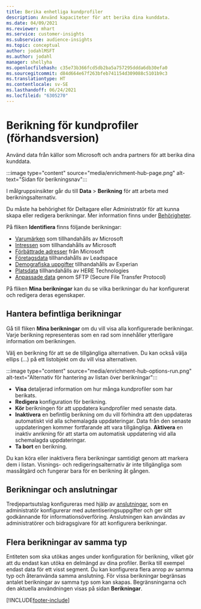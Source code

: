 ```yaml
---
title: Berika enhetliga kundprofiler
description: Använd kapaciteter för att berika dina kunddata.
ms.date: 04/09/2021
ms.reviewer: mhart
ms.service: customer-insights
ms.subservice: audience-insights
ms.topic: conceptual
author: jodahlMSFT
ms.author: jodahl
manager: shellyha
ms.openlocfilehash: c35e73b366fcd5db2ba5a757295ddda6db30efa0
ms.sourcegitcommit: d84d664e67f263bfeb741154d309088c5101b9c3
ms.translationtype: HT
ms.contentlocale: sv-SE
ms.lasthandoff: 06/24/2021
ms.locfileid: "6305270"
---
```

# <a name="enrichment-for-customer-profiles-preview"></a>Berikning för kundprofiler (förhandsversion)

Använd data från källor som Microsoft och andra partners för att berika dina kunddata.

:::image type="content" source="media/enrichment-hub-page.png" alt-text="Sidan för berikningsnav":::

I målgruppsinsikter går du till **Data** > **Berikning** för att arbeta med berikningsalternativ.  

Du måste ha behörighet för Deltagare eller Administratör för att kunna skapa eller redigera berikningar. Mer information finns under [Behörigheter](permissions.md).

På fliken **Identifiera** finns följande berikningar:

- [Varumärken](enrichment-microsoft.md) som tillhandahålls av Microsoft
- [Intressen](enrichment-microsoft.md) som tillhandahålls av Microsoft
- [Förbättrade adresser](enrichment-enhanced-addresses.md) från Microsoft
- [Företagsdata](enrichment-leadspace.md) tillhandahålls av Leadspace
- [Demografiska uppgifter](enrichment-experian.md) tillhandahålls av Experian
- [Platsdata](enrichment-here.md) tillhandahålls av HERE Technologies
- [Anpassade data](enrichment-SFTP-custom-import.md) genom SFTP (Secure File Transfer Protocol)

På fliken **Mina berikningar** kan du se vilka berikningar du har konfigurerat och redigera deras egenskaper.

## <a name="manage-existing-enrichments"></a>Hantera befintliga berikningar

Gå till fliken **Mina berikningar** om du vill visa alla konfigurerade berikningar. Varje berikning representeras som en rad som innehåller ytterligare information om berikningen.

Välj en berikning för att se de tillgängliga alternativen. Du kan också välja ellips (...) på ett listobjekt om du vill visa alternativen.

:::image type="content" source="media/enrichment-hub-options-run.png" alt-text="Alternativ för hantering av listan över berikningar":::

- **Visa** detaljerad information om hur många kundprofiler som har berikats.
- **Redigera** konfiguration för berikning.
- **Kör** berikningen för att uppdatera kundprofiler med senaste data.
- **Inaktivera** en befintlig berikning om du vill förhindra att den uppdateras automatiskt vid alla schemalagda uppdateringar. Data från den senaste uppdateringen kommer fortfarande att vara tillgängliga. **Aktivera** en inaktiv anrikning för att starta om automatisk uppdatering vid alla schemalagda uppdateringar.
- **Ta bort** en berikning.

Du kan köra eller inaktivera flera berikningar samtidigt genom att markera dem i listan. Visnings- och redigeringsalternativ är inte tillgängliga som massåtgärd och fungerar bara för en berikning åt gången.

## <a name="enrichments-and-connections"></a>Berikningar och anslutningar

Tredjepartsutslag konfigureras med hjälp av [anslutningar](connections.md), som en administratör konfigurerar med autentiseringsuppgifter och ger sitt godkännande för informationsöverföring. Anslutningen kan användas av administratörer och bidragsgivare för att konfigurera berikningar.  

## <a name="multiple-enrichments-of-the-same-type"></a>Flera berikningar av samma typ

Entiteten som ska utökas anges under konfiguration för berikning, vilket gör att du endast kan utöka en delmängd av dina profiler. Berika till exempel endast data för ett visst segment. Du kan konfigurera flera anrop av samma typ och återanvända samma anslutning. För vissa berikningar begränsas antalet berikningar av samma typ som kan skapas. Begränsningarna och den aktuella användningen visas på sidan **Berikningar**.

[!INCLUDE[footer-include](../includes/footer-banner.md)]
